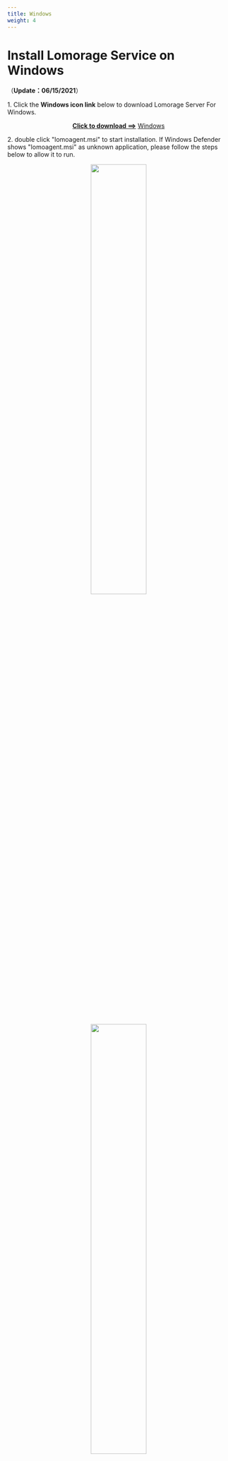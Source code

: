 ```yaml
---
title: Windows
weight: 4
---
```


# Install Lomorage Service on Windows

（**Update：06/15/2021**）

<span>1.</span> Click the **Windows icon link** below to download Lomorage Server For Windows.

<p align="center">
<a href="https://github.com/lomorage/LomoAgentWin/releases/download/2021_06_15.11_06_27.0.8b7b9bd/lomoagent.msi"><b>Click to download ==></b></a>
<a href="https://github.com/lomorage/LomoAgentWin/releases/download/2021_06_15.11_06_27.0.8b7b9bd/lomoagent.msi" title="Install Lomorage for Windows" class="badge windows">Windows</a>
</p>

<span>2.</span> double click "lomoagent.msi" to start installation. If Windows Defender shows "lomoagent.msi" as unknown application, please follow the steps below to allow it to run.

<div align="center">
<p class="screenshoot">
  <img width="50%" src="/img/installation/windows-defender-1.png">
  <img width="50%" src="/img/installation/windows-defender-2.png">
</p>
</div>

<span>3.</span> Follow the wizard to finish the installation, in the End-User License Agreement, please checked the box as below.

<div align="center">
<p class="screenshoot">
  <img width="50%" src="/img/installation/windows-install-1.png">
  <img width="50%" src="/img/installation/windows-install-2.png">
  <img width="50%" src="/img/installation/windows-install-3.png">
</p>
</div>

<span>4.</span> Now you should see the lomoagent icon on your desktop, you can double click to start the lomoagent. If you meet below dialog popuped up by the Windows os, please select "Private networks ..." one and click the Allow access.

<div align="center">
<p class="screenshoot">
  <img width="50%" src="/img/installation/windows-firewall.png">
</p>
</div>

<span>5.</span> You will see below picture while you start the lomoagent, **You need to config the "Data directory" before using it**，"Data directory" is used to save the photos and videos uploading from your phone.

<div align="center">
<p class="screenshoot">
  <img width="100%" src="/img/installation/windows-lomo-agent.png">
</p>
</div>

## Open Web Client

<span>6.</span> The Setting Windows will be hide to your taskbar tray area, normally it is on the right of the task bar like below picture:


<div align="center">
<p class="screenshoot">
  <img width="100%" src="/img/installation/windows-lomo-agent-tray.png">
</p>
</div>


Web client as below picture. 

<div align="center">
<p class="screenshoot">
  <img width="100%" src="/img/installation/windows-lomo-agent-web.png">
</p>
</div>

<span>7.</span> **You can access this web interface via http://ip(the ip shown on the Settings Windows) from other device.**

Enjoy!

**If you are using HEIC/HEIF format on iPhone, you need to install "[HEIF Image Extensions](https://www.microsoft.com/en-us/p/heif-image-extensions/9pmmsr1cgpwg?activetab=pivot:overviewtab)" and "[HEVC Video Extensions](https://www.microsoft.com/en-us/p/hevc-video-extensions/9nmzlz57r3t7?activetab=pivot:overviewtab)".**